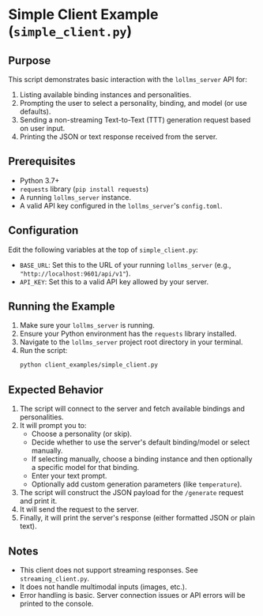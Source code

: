 # Simple Client Example (`simple_client.py`)

## Purpose

This script demonstrates basic interaction with the `lollms_server` API for:

1.  Listing available binding instances and personalities.
2.  Prompting the user to select a personality, binding, and model (or use defaults).
3.  Sending a non-streaming Text-to-Text (TTT) generation request based on user input.
4.  Printing the JSON or text response received from the server.

## Prerequisites

*   Python 3.7+
*   `requests` library (`pip install requests`)
*   A running `lollms_server` instance.
*   A valid API key configured in the `lollms_server`'s `config.toml`.

## Configuration

Edit the following variables at the top of `simple_client.py`:

*   `BASE_URL`: Set this to the URL of your running `lollms_server` (e.g., `"http://localhost:9601/api/v1"`).
*   `API_KEY`: Set this to a valid API key allowed by your server.

## Running the Example

1.  Make sure your `lollms_server` is running.
2.  Ensure your Python environment has the `requests` library installed.
3.  Navigate to the `lollms_server` project root directory in your terminal.
4.  Run the script:
    ```bash
    python client_examples/simple_client.py
    ```

## Expected Behavior

1.  The script will connect to the server and fetch available bindings and personalities.
2.  It will prompt you to:
    *   Choose a personality (or skip).
    *   Decide whether to use the server's default binding/model or select manually.
    *   If selecting manually, choose a binding instance and then optionally a specific model for that binding.
    *   Enter your text prompt.
    *   Optionally add custom generation parameters (like `temperature`).
3.  The script will construct the JSON payload for the `/generate` request and print it.
4.  It will send the request to the server.
5.  Finally, it will print the server's response (either formatted JSON or plain text).

## Notes

*   This client does not support streaming responses. See `streaming_client.py`.
*   It does not handle multimodal inputs (images, etc.).
*   Error handling is basic. Server connection issues or API errors will be printed to the console.